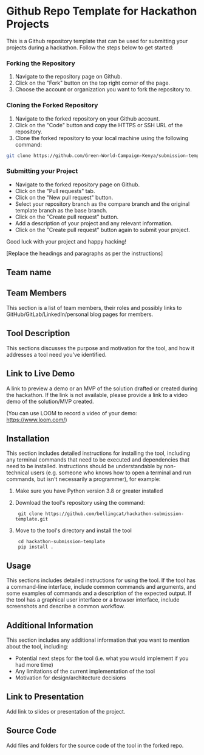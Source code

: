 # Github Repo Template for Hackathon Projects

This is a Github repository template that can be used for submitting your projects during a hackathon. Follow the steps below to get started:

### Forking the Repository
1. Navigate to the repository page on Github.
1. Click on the "Fork" button on the top right corner of the page.
1. Choose the account or organization you want to fork the repository to.

### Cloning the Forked Repository
1. Navigate to the forked repository on your Github account.
1. Click on the "Code" button and copy the HTTPS or SSH URL of the repository.
1. Clone the forked repository to your local machine using the following command:

```bash
git clone https://github.com/Green-World-Campaign-Kenya/submission-template.git
```

### Submitting your Project

- Navigate to the forked repository page on Github.
- Click on the "Pull requests" tab.
- Click on the "New pull request" button.
- Select your repository branch as the compare branch and the original template branch as the base branch.
- Click on the "Create pull request" button.
- Add a description of your project and any relevant information.
- Click on the "Create pull request" button again to submit your project.

Good luck with your project and happy hacking!

[Replace the headings and paragraphs as per the instructions]
## Team name

## Team Members
This section is a list of team members, their roles and possibly links to GitHub/GitLab/LinkedIn/personal blog pages for members.

## Tool Description
This sections discusses the purpose and motivation for the tool, and how it addresses a tool need you've identified.

## Link to Live Demo
A link to preview a demo or an MVP of the solution drafted or created during the hackathon. If the link is not available, please provide a link to a video demo of the solution/MVP created.

(You can use LOOM to record a video of your demo: https://www.loom.com/)

## Installation
This section includes detailed instructions for installing the tool, including any terminal commands that need to be executed and dependencies that need to be installed. Instructions should be understandable by non-technical users (e.g. someone who knows how to open a terminal and run commands, but isn't necessarily a programmer), for example:

1. Make sure you have Python version 3.8 or greater installed

2. Download the tool's repository using the command:

        git clone https://github.com/bellingcat/hackathon-submission-template.git

3. Move to the tool's directory and install the tool

        cd hackathon-submission-template
        pip install .

## Usage
This sections includes detailed instructions for using the tool. If the tool has a command-line interface, include common commands and arguments, and some examples of commands and a description of the expected output. If the tool has a graphical user interface or a browser interface, include screenshots and describe a common workflow.

## Additional Information
This section includes any additional information that you want to mention about the tool, including:
- Potential next steps for the tool (i.e. what you would implement if you had more time)
- Any limitations of the current implementation of the tool
- Motivation for design/architecture decisions

## Link to Presentation
Add link to slides or presentation of the project.

## Source Code
Add files and folders for the source code of the tool in the forked repo.
